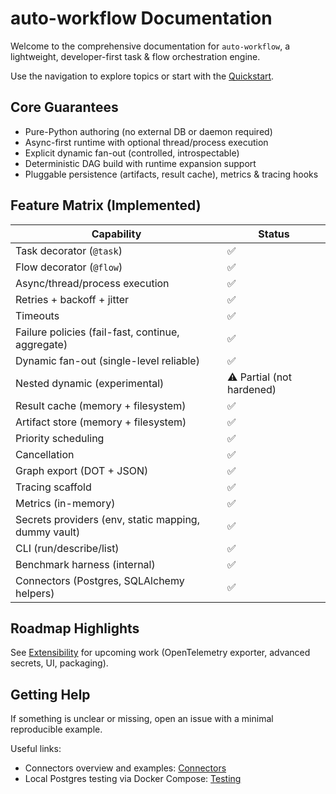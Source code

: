 # auto-workflow Documentation

Welcome to the comprehensive documentation for `auto-workflow`, a lightweight, developer-first task & flow orchestration engine.

Use the navigation to explore topics or start with the [Quickstart](quickstart.md).

## Core Guarantees
- Pure-Python authoring (no external DB or daemon required)
- Async-first runtime with optional thread/process execution
- Explicit dynamic fan-out (controlled, introspectable)
- Deterministic DAG build with runtime expansion support
- Pluggable persistence (artifacts, result cache), metrics & tracing hooks

## Feature Matrix (Implemented)
| Capability | Status |
|------------|--------|
| Task decorator (`@task`) | ✅ |
| Flow decorator (`@flow`) | ✅ |
| Async/thread/process execution | ✅ |
| Retries + backoff + jitter | ✅ |
| Timeouts | ✅ |
| Failure policies (fail-fast, continue, aggregate) | ✅ |
| Dynamic fan-out (single-level reliable) | ✅ |
| Nested dynamic (experimental) | ⚠️ Partial (not hardened) |
| Result cache (memory + filesystem) | ✅ |
| Artifact store (memory + filesystem) | ✅ |
| Priority scheduling | ✅ |
| Cancellation | ✅ |
| Graph export (DOT + JSON) | ✅ |
| Tracing scaffold | ✅ |
| Metrics (in-memory) | ✅ |
| Secrets providers (env, static mapping, dummy vault) | ✅ |
| CLI (run/describe/list) | ✅ |
| Benchmark harness (internal) | ✅ |
| Connectors (Postgres, SQLAlchemy helpers) | ✅ |

## Roadmap Highlights
See [Extensibility](extensibility.md) for upcoming work (OpenTelemetry exporter, advanced secrets, UI, packaging).

## Getting Help
If something is unclear or missing, open an issue with a minimal reproducible example.

Useful links:
- Connectors overview and examples: [Connectors](connectors.md)
- Local Postgres testing via Docker Compose: [Testing](testing.md)

